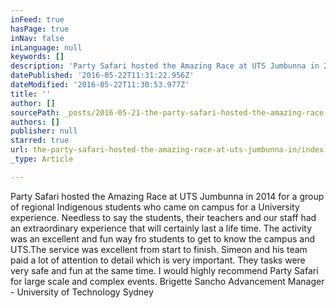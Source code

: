 ```yaml
---
inFeed: true
hasPage: true
inNav: false
inLanguage: null
keywords: []
description: 'Party Safari hosted the Amazing Race at UTS Jumbunna in 2014 for a group of regional Indigenous students who came on campus for a University experience. Needless to say the students, their teachers and our staff had an extraordinary experience that will certainly last a life time. The activity was an excellent and fun way fro students to get to know the campus and UTS.The service was excellent from start to finish. Simeon and his team paid a lot of attention to detail which is very important. They tasks were very safe and fun at the same time. I would highly recommend Party Safari for large scale and complex events. Brigette Sancho Advancement Manager - University of Technology Sydney'
datePublished: '2016-05-22T11:31:22.956Z'
dateModified: '2016-05-22T11:30:53.977Z'
title: ''
author: []
sourcePath: _posts/2016-05-21-the-party-safari-hosted-the-amazing-race-at-uts-jumbunna-in.md
authors: []
publisher: null
starred: true
url: the-party-safari-hosted-the-amazing-race-at-uts-jumbunna-in/index.html
_type: Article

---
```

Party Safari hosted the Amazing Race at UTS Jumbunna in 2014 for a group of regional Indigenous students who came on campus for a University experience. Needless to say the students, their teachers and our staff had an extraordinary experience that will certainly last a life time. The activity was an excellent and fun way fro students to get to know the campus and UTS.The service was excellent from start to finish. Simeon and his team paid a lot of attention to detail which is very important. They tasks were very safe and fun at the same time. I would highly recommend Party Safari for large scale and complex events. Brigette Sancho Advancement Manager - University of Technology Sydney